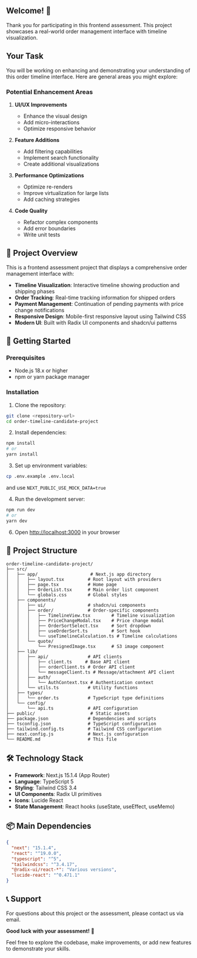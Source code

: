 ## Welcome! 👋

Thank you for participating in this frontend assessment. This project showcases a real-world order management interface with timeline visualization.

## Your Task

You will be working on enhancing and demonstrating your understanding of this order timeline interface. Here are general areas you might explore:

### Potential Enhancement Areas

1. **UI/UX Improvements**
   - Enhance the visual design
   - Add micro-interactions
   - Optimize responsive behavior

2. **Feature Additions**
   - Add filtering capabilities
   - Implement search functionality
   - Create additional visualizations

3. **Performance Optimizations**
   - Optimize re-renders
   - Improve virtualization for large lists
   - Add caching strategies

4. **Code Quality**
   - Refactor complex components
   - Add error boundaries
   - Write unit tests

## 🎯 Project Overview

This is a frontend assessment project that displays a comprehensive order management interface with:

- **Timeline Visualization**: Interactive timeline showing production and shipping phases
- **Order Tracking**: Real-time tracking information for shipped orders
- **Payment Management**: Continuation of pending payments with price change notifications
- **Responsive Design**: Mobile-first responsive layout using Tailwind CSS
- **Modern UI**: Built with Radix UI components and shadcn/ui patterns

## 🚀 Getting Started

### Prerequisites

- Node.js 18.x or higher
- npm or yarn package manager

### Installation

1. Clone the repository:
```bash
git clone <repository-url>
cd order-timeline-candidate-project
```

2. Install dependencies:
```bash
npm install
# or
yarn install
```

3. Set up environment variables:
```bash
cp .env.example .env.local
```
and use `NEXT_PUBLIC_USE_MOCK_DATA=true`

4. Run the development server:
```bash
npm run dev
# or
yarn dev
```

6. Open [http://localhost:3000](http://localhost:3000) in your browser

## 📁 Project Structure

```
order-timeline-candidate-project/
├── src/
│   ├── app/                    # Next.js app directory
│   │   ├── layout.tsx         # Root layout with providers
│   │   ├── page.tsx           # Home page
│   │   ├── OrderList.tsx      # Main order list component
│   │   └── globals.css        # Global styles
│   ├── components/
│   │   ├── ui/                # shadcn/ui components
│   │   ├── order/             # Order-specific components
│   │   │   ├── TimelineView.tsx        # Timeline visualization
│   │   │   ├── PriceChangeModal.tsx    # Price change modal
│   │   │   ├── OrderSortSelect.tsx     # Sort dropdown
│   │   │   ├── useOrderSort.ts         # Sort hook
│   │   │   └── useTimelineCalculation.ts # Timeline calculations
│   │   └── quote/
│   │       └── PresignedImage.tsx      # S3 image component
│   ├── lib/
│   │   ├── api/               # API clients
│   │   │   ├── client.ts     # Base API client
│   │   │   ├── orderClient.ts # Order API client
│   │   │   └── messageClient.ts # Message/attachment API client
│   │   ├── auth/
│   │   │   └── AuthContext.tsx # Authentication context
│   │   └── utils.ts           # Utility functions
│   ├── types/
│   │   └── order.ts           # TypeScript type definitions
│   └── config/
│       └── api.ts             # API configuration
├── public/                     # Static assets
├── package.json               # Dependencies and scripts
├── tsconfig.json              # TypeScript configuration
├── tailwind.config.ts         # Tailwind CSS configuration
├── next.config.js             # Next.js configuration
└── README.md                  # This file
```

## 🛠️ Technology Stack

- **Framework**: Next.js 15.1.4 (App Router)
- **Language**: TypeScript 5
- **Styling**: Tailwind CSS 3.4
- **UI Components**: Radix UI primitives
- **Icons**: Lucide React
- **State Management**: React hooks (useState, useEffect, useMemo)

## 📦 Main Dependencies

```json
{
  "next": "15.1.4",
  "react": "^19.0.0",
  "typescript": "^5",
  "tailwindcss": "^3.4.17",
  "@radix-ui/react-*": "Various versions",
  "lucide-react": "^0.471.1"
}
```

## 📞 Support

For questions about this project or the assessment, please contact us via email.

**Good luck with your assessment!** 🚀

Feel free to explore the codebase, make improvements, or add new features to demonstrate your skills.
